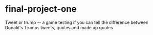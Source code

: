 # final-project-one
Tweet or trump -- a game testing if you can tell the difference between Donald's Trumps tweets, quotes and made up quotes


